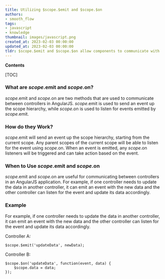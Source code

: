 ```yaml
---
title: Utilizing $scope.$emit and $scope.$on
authors:
- smooth_flow
tags:
- javascript
- knowledge
thumbnail: images/javascript.png
created_at: 2023-02-03 00:00:00
updated_at: 2023-02-03 00:00:00
tldr: $scope.$emit and $scope.$on allow components to communicate with each other by emitting and listening for events.
---
```


**Contents**

[TOC]

### What are $scope.$emit and $scope.$on?
$scope.$emit and $scope.$on are two methods that are used to communicate between controllers in AngularJS. $scope.$emit is used to send an event up the scope hierarchy, while $scope.$on is used to listen for events emitted by $scope.$emit.

### How do they Work?
$scope.$emit will send an event up the scope hierarchy, starting from the current scope. Any parent scopes of the current scope will be able to listen for the event using $scope.$on. When an event is emitted, any $scope.$on listeners will be triggered and can take action based on the event.

### When to Use $scope.$emit and $scope.$on
$scope.$emit and $scope.$on are useful for communicating between controllers in an AngularJS application. For example, if one controller needs to update the data in another controller, it can emit an event with the new data and the other controller can listen for the event and update its data accordingly.

### Example
For example, if one controller needs to update the data in another controller, it can emit an event with the new data and the other controller can listen for the event and update its data accordingly.

Controller A:
```
$scope.$emit('updateData', newData);
```

Controller B:
```
$scope.$on('updateData', function(event, data) {
    $scope.data = data;
});
```
